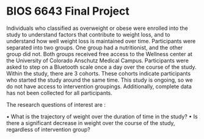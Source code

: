 # BIOS 6643 Final Project 

Individuals who classified as overweight or obese were enrolled into the study to understand factors that contribute to weight loss, and to understand how well weight loss is maintained over time. Participants were separated into two groups. One group had a nutritionist, and the other group did not. Both groups received free access to the Wellness center at the University of Colorado Anschutz Medical Campus. Participants were asked to step on a Bluetooth scale once a day over the course of the study. Within the study, there are 3 cohorts. These cohorts indicate participants who started the study around the same time. This study is ongoing, so we do not have access to intervention groupings. Additionally, complete data has not been collected for all participants.

The research questions of interest are : 
      
•	What is the trajectory of weight over the duration of time in the study?
•	Is there a significant decrease in weight over the course of the study, regardless of intervention group? 

